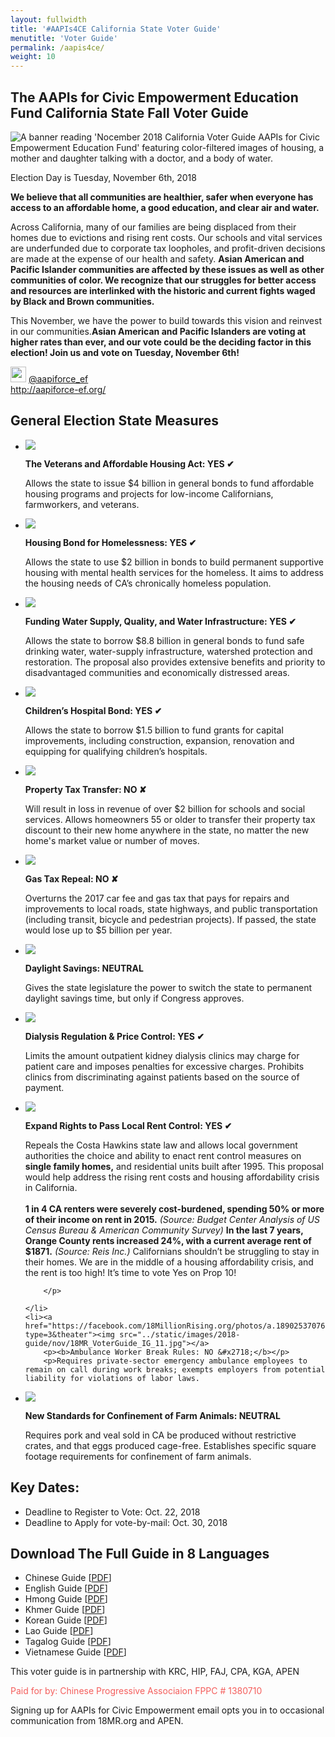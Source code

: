 ```yaml
---
layout: fullwidth
title: '#AAPIs4CE California State Voter Guide'
menutitle: 'Voter Guide'
permalink: /aapis4ce/
weight: 10
---
```


## The AAPIs for Civic Empowerment Education Fund California State Fall Voter Guide

<div id="google_translate_element"></div><script type="text/javascript">
function googleTranslateElementInit() {
  new google.translate.TranslateElement({pageLanguage: 'en', layout: google.translate.TranslateElement.InlineLayout.SIMPLE, gaTrack: true, gaId: 'UA-34494870-7'}, 'google_translate_element');
}
</script><script type="text/javascript" src="//translate.google.com/translate_a/element.js?cb=googleTranslateElementInit"></script>

<img class="banner" src="../static/images/2018-guide/nov/18MR_VoterGuide_IG_cover.jpg" alt="A banner reading 'Nocember 2018 California Voter Guide AAPIs for Civic Empowerment Education Fund' featuring color-filtered images of housing, a mother and daughter talking with a doctor, and a body of water.">

Election Day is Tuesday, November 6th, 2018

**We believe that all communities are healthier, safer when everyone has access to an affordable home, a good education, and clear air and water.** 

Across California, many of our families are being displaced from their homes due to evictions and rising rent costs. Our schools and vital services are underfunded due to corporate tax loopholes, and profit-driven decisions are made at the expense of our health and safety. **Asian American and Pacific Islander communities are affected by these issues as well as other communities of color. We recognize that our struggles for better access and resources are interlinked with the historic and current fights waged by Black and Brown communities.** 

This November, we have the power to build towards this vision and reinvest in our communities.**Asian American and Pacific Islanders are voting at higher rates than ever, and our vote could be the deciding factor in this election! Join us and vote on Tuesday, November 6th!**

<img width="25px" height="25px" src="https://help.twitter.com/content/dam/help-twitter/brand/logo.png"> 
<a href="https://twitter.com/aapiforce_ef">	
@aapiforce_ef</a>
<br>
<a href="http://aapiforce-ef.org/">http://aapiforce-ef.org/</a>

## General Election State Measures

<ul class="rig" id="2018-props">
	<li><a href=""><img src="../static/images/2018-guide/nov/18MR_VoterGuide_IG_1.jpg"></a>
		<p><b>The Veterans and Affordable Housing Act: YES  &#10004; </b></p>
		<p> </p>
<p>Allows the state to issue $4 billion in general bonds to fund affordable housing programs and projects for low-income Californians, farmworkers, and veterans.</p>
	</li>
	<li><a href=""><img src="../static/images/2018-guide/nov/18MR_VoterGuide_IG_2.jpg"></a>
		<p><b>Housing Bond for Homelessness: YES  &#10004; </b></p>
		<p>Allows the state to use $2 billion in bonds to build permanent supportive housing with mental health services for the homeless. It aims to address the housing needs of CA’s chronically homeless population.</p>
	</li>
	<li><a href="https://facebook.com/18MillionRising.org/photos/a.1890253707672860.1073741838.454301294601449/1890253907672840/?type=3&theater"><img src="../static/images/2018-guide/nov/18MR_VoterGuide_IG_3.jpg"></a>
		<p><b>Funding Water Supply, Quality, and Water Infrastructure: YES  &#10004; </b></p>
		<p>Allows the state to borrow $8.8 billion in general bonds to fund safe drinking water, water-supply infrastructure, watershed protection and restoration. The proposal also provides extensive benefits and priority to disadvantaged communities and economically distressed areas. 
</p>
	</li>
	<li><a href="https://facebook.com/18MillionRising.org/photos/a.1890253707672860.1073741838.454301294601449/1890253801006184/?type=3&theater"><Img src="../static/images/2018-guide/nov/18MR_VoterGuide_IG_4.jpg"></a>
		<p><b>Children’s Hospital Bond: YES  &#10004; </b></p>
		<p>Allows the state to borrow $1.5 billion to fund grants for capital improvements, including construction, expansion, renovation and equipping for qualifying children’s hospitals.</p>
	</li>
	<li><a href="https://facebook.com/18MillionRising.org/photos/a.1890253707672860.1073741838.454301294601449/1890253844339513/?type=3&theater"><img src="../static/images/2018-guide/nov/18MR_VoterGuide_IG_5.jpg"></a>
		<p><b>Property Tax Transfer: NO &#x2718; </b></p>
		<p>Will result in loss in revenue of over $2 billion for schools and social services. Allows homeowners 55 or older to transfer their property tax discount to their new home anywhere in the state, no matter the new home's market value or number of moves. </p>
	</li>
<li><a href="https://facebook.com/18MillionRising.org/photos/a.1890253707672860.1073741838.454301294601449/1890253844339513/?type=3&theater"><img src="../static/images/2018-guide/nov/18MR_VoterGuide_IG_6.jpg"></a>
		<p><b>Gas Tax Repeal: NO &#x2718;</b></p>
		<p>Overturns the 2017 car fee and gas tax that pays for repairs and improvements to local roads, state highways, and public transportation (including transit, bicycle and pedestrian projects). If passed, the state would lose up to $5 billion per year. </p>
	</li>
	<li><a href="https://facebook.com/18MillionRising.org/photos/a.1890253707672860.1073741838.454301294601449/1890253844339513/?type=3&theater"><img src="../static/images/2018-guide/nov/18MR_VoterGuide_IG_7.jpg"></a>
		<p><b>Daylight Savings: NEUTRAL </b></p>
		<p>Gives the state legislature the power to switch the state to permanent daylight savings time, but only if Congress approves.</p>
	</li>
	<li><a href="https://facebook.com/18MillionRising.org/photos/a.1890253707672860.1073741838.454301294601449/1890253844339513/?type=3&theater"><img src="../static/images/2018-guide/nov/18MR_VoterGuide_IG_8.jpg"></a>
		<p><b>Dialysis Regulation & Price Control: YES  &#10004;</b></p>
		<p>Limits the amount outpatient kidney dialysis clinics may charge for patient care and imposes penalties for excessive charges. Prohibits clinics from discriminating against patients based on the source of payment.</p>
	</li>
	<li><a href="https://facebook.com/18MillionRising.org/photos/a.1890253707672860.1073741838.454301294601449/1890253844339513/?type=3&theater"><img src="../static/images/2018-guide/nov/18MR_VoterGuide_IG_10.jpg"></a>
		<p><b>Expand Rights to Pass Local Rent Control: YES  &#10004;</b></p>
		<p>Repeals the Costa Hawkins state law and allows local government authorities the choice and ability to enact rent control measures on <b>single family homes,</b> and residential units built after 1995. This proposal would help address the rising rent costs and housing affordability crisis in California.
<Br><br>
<b>
1 in 4 CA renters were severely cost-burdened, spending 50% or more of their income on rent in 2015.</b>
<i>(Source: Budget Center Analysis of US Census Bureau & American Community Survey)</i>
<b>In the last 7 years, Orange County rents increased 24%, with a current average rent of $1871.</b>
<i>(Source: Reis Inc.)</i> Californians shouldn’t be struggling to stay in their homes. We are in the middle of a housing affordability crisis, and the rent is too high! It’s time to vote Yes on Prop 10!

		</p>

	</li>
	<li><a href="https://facebook.com/18MillionRising.org/photos/a.1890253707672860.1073741838.454301294601449/1890253844339513/?type=3&theater"><img src="../static/images/2018-guide/nov/18MR_VoterGuide_IG_11.jpg"></a>
		<p><b>Ambulance Worker Break Rules: NO &#x2718;</b></p>
		<p>Requires private-sector emergency ambulance employees to remain on call during work breaks; exempts employers from potential liability for violations of labor laws. 
</p>
	</li>
	<li><a href="https://facebook.com/18MillionRising.org/photos/a.1890253707672860.1073741838.454301294601449/1890253844339513/?type=3&theater"><img src="../static/images/2018-guide/nov/18MR_VoterGuide_IG_12.jpg"></a>
		<p><b>New Standards for Confinement of Farm Animals: NEUTRAL</b></p>
		<p>Requires pork and veal sold in CA be produced without restrictive crates, and that eggs produced cage-free. Establishes specific square footage requirements for confinement of farm animals.</p>
	</li>
</ul>





## Key Dates:

* Deadline to Register to Vote: Oct. 22, 2018
* Deadline to Apply for vote-by-mail: Oct. 30, 2018


## Download The Full Guide in 8 Languages

- Chinese Guide [<a href="../static/pdf/2018/nov/chinese.pdf">PDF</a>]
- English Guide [<a href="../static/pdf/2018/nov/eng.pdf">PDF</a>]
- Hmong Guide [<a href="../static/pdf/2018/nov/hmong.pdf">PDF</a>]
- Khmer Guide [<a href="../static/pdf/2018/nov/engkhmer.pdf">PDF</a>]
- Korean Guide [<a href="../static/pdf/2018/nov/engkorean.pdf">PDF</a>]
- Lao Guide [<a href="../static/pdf/2018/nov/englao.pdf">PDF</a>]
- Tagalog Guide [<a href="../static/pdf/2018/nov/engtaga.pdf">PDF</a>]
- Vietnamese Guide [<a href="../static/pdf/2018/nov/viet.pdf">PDF</a>]



This voter guide is in partnership with KRC, HIP, FAJ, CPA, KGA, APEN

<font color="#f45e5c">Paid for by: Chinese Progressive Associaion FPPC # 1380710
</font>


<!-- ## Sponsoring Organizations

_While this is a complete list of sponsors, please refer to the full guide to see detailed positions from each organization. Since we represent some of the enormous diversity of California's AAPI population, not all organizations endorse and align on all ballot propositions._

<ul class="rig" id="orgs">
	<li><a href="http://18millionrising.org"><img src="../static/images/orgs/18MR.png"></a>
		<p>18MillionRising.org</p>
	</li>
	<li><a href="http://a3pcon.org"><img src="../static/images/orgs/A3PCON.jpg"></a>
		<p>Asian Pacific Policy & Planning Council</p>
	</li>
	<li><a href="http://advancingjustice.org"><img src="../static/images/orgs/AAAJ-CA.gif"></a>
		<p>Asian Americans Advancing Justice - California</p>
	</li>	
	<li><a href="http://advancingjustice-la.org"><img src="../static/images/orgs/AAAJ-LA.jpg"></a>
		<p>Asian Americans Advancing Justice - Los Angeles</p>
	</li>
	<li><a href="http://asianhealthservices.org"><img src="../static/images/orgs/AHS.jpg"></a>
		<p>Asian Health Services</p>
	</li>
	<li><a href="http://aiwa.org"><img src="../static/images/orgs/AIWA.jpg"></a>
		<p>Asian Immigrant Women Advocates</p>
	</li>
	<li><a href="http://asianlawalliance.org"><img src="../static/images/orgs/ALA.jpg"></a>
		<p>Asian Law Alliance</p>
	</li>
	<li><a href="http://advancingjustice-alc.org"><img src="../static/images/orgs/ALC.jpg"></a>
		<p>Asian Law Caucus</p>
	</li>
	<li><a href="http://apala.org"><img src="../static/images/orgs/APALA.png"></a>
		<p>Asian Pacific American Labor Alliance</p>
	</li>
	<li><a href="http://apen4ej.org"><img src="../static/images/orgs/APEN.jpg"></a>
		<p>Asian Pacific Environmental Network</p>
	</li>
	<li><a href="http://apiequalityla.org"><img src="../static/images/orgs/APIELA.png"></a>
		<p>API Equality - LA</p>
	</li>
	<li><a href="http://apiequalitync.org"><img src="../static/images/orgs/APIENC.png"></a>
		<p>API Equality - Northern California</p>
	</li>
	<li><a href="http://aypal.org"><img src="../static/images/orgs/AYPAL.jpg"></a>
		<p>Asian/Pacific Islander Youth Promoting Advocacy & Leadership (AYPAL)</p>
	</li>
	<li><a href="http://caasf.org"><img src="../static/images/orgs/CAA.jpg"></a>
		<p>Chinese for Affirmative Action</p>
	</li>
	<li><a href="http://cpasf.org"><img src="../static/images/orgs/CPA.png"></a>
		<p>Chinese Progressive Association - SF</p>
	</li>
	<li><a href="http://ebaldc.org"><img src="../static/images/orgs/EBALDC.jpg"></a>
		<p>East Bay Asian Local Development Corporation</p>
	</li>
	<li><a href="http://filipinos4jutsice.org"><img src="../static/images/orgs/FAJ.jpg"></a>
		<p>Filipino Advocates for Justice</p>
	</li>
	<li><a href="http://forwardtogether.org"><img src="../static/images/orgs/FT.jpg"></a>
		<p>Forward Together</p>
	</li>
	<li><a href="http://hipsacramento.com"><img src="../static/images/orgs/HIP.jpg"></a>
		<p>Hmong Innovating Politics</p>
	</li>
	<li><a href="http://kgalb.org"><img src="../static/images/orgs/KGA.png"></a>
		<p>Khmer Girls in Action</p>
	</li>
	<li><a href="http://krcla.org"><img src="../static/images/orgs/KRC.png"></a>
		<p>Korean Resource Center</p>
	</li>
	<li><a href="http://mivcalifornia.org"><img src="../static/images/orgs/MIV.jpg"></a>
		<p>Mobilize the Immigrant Vote</p>
	</li>
	<li><a href="http://napawfsandiego.wordpress.com"><img src="../static/images/orgs/NAPAWF-SD.jpg"></a>
		<p>National Asian Pacific American Women's Forum - San Diego</p>
	</li>
	<li><a href="http://southasiannetwork.org"><img src="../static/images/orgs/SAN.png"></a>
		<p>South Asian Network</p>
	</li>
</ul> -->

<div id="email-signup" class="mfp-hide mfp-with-anim">
	<link href='https://actionnetwork.org/css/style-embed-whitelabel.css' rel='stylesheet' type='text/css' />
	<script>window.yepnope || document.write('<script src="https://actionnetwork.org/includes/js/yepnope154-min.js"><\/script>');</script>
	<script src='https://actionnetwork.org/widgets/v2/petition/aapis-for-civic-empowerment?format=js&source=widget&style=full'></script>
	<div id='can-petition-area-aapis-for-civic-empowerment' style='width: 100%'><!-- this div is the target for our HTML insertion --></div>
	<span>Signing up for AAPIs for Civic Empowerment email opts you in to occasional communication from 18MR.org and APEN.</span>
</div>

<!-- <div id="pop" class="mfp-hide mfp-with-anim">
	<div id="signupbox">
		<h1>Ready to Get Empowered?</h1>
		<p>Sign up for AAPIs for Civic Empowerment updates to get election reminders, organizing news, and more, delivered to your inbox.</p>
		<a href="#email-signup" class="email-signup" data-effect="mfp-zoom-in">Join our mailing list now</a>
	</div>
</div> -->